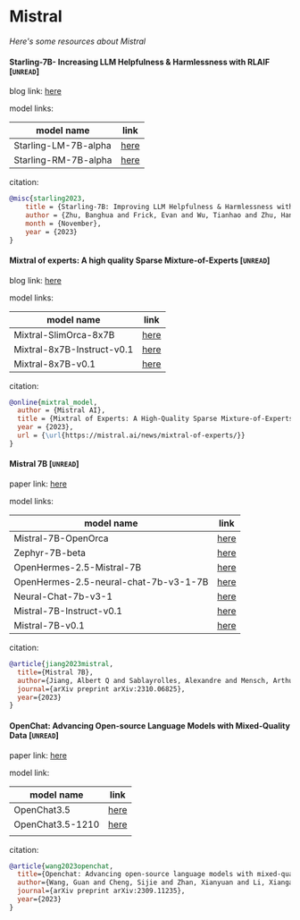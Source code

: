 # Mistral
*Here's some resources about Mistral*


#### Starling-7B- Increasing LLM Helpfulness & Harmlessness with RLAIF [`UNREAD`]

blog link: [here](https://starling.cs.berkeley.edu/)

model links: 

|model name|link|
|-|-|
|Starling-LM-7B-alpha|[here](https://huggingface.co/berkeley-nest/Starling-LM-7B-alpha)|
|Starling-RM-7B-alpha|[here](https://huggingface.co/berkeley-nest/Starling-RM-7B-alpha)|


citation: 
```bibtex
@misc{starling2023,
    title = {Starling-7B: Improving LLM Helpfulness & Harmlessness with RLAIF},
    author = {Zhu, Banghua and Frick, Evan and Wu, Tianhao and Zhu, Hanlin and Jiao, Jiantao},
    month = {November},
    year = {2023}
}
```

#### Mixtral of experts: A high quality Sparse Mixture-of-Experts [`UNREAD`]

blog link: [here](https://mistral.ai/news/mixtral-of-experts/)

model links: 

|model name|link|
|-|-|
|Mixtral-SlimOrca-8x7B|[here](https://huggingface.co/Open-Orca/Mixtral-SlimOrca-8x7B)|
|Mixtral-8x7B-Instruct-v0.1|[here](https://huggingface.co/mistralai/Mixtral-8x7B-Instruct-v0.1)|
|Mixtral-8x7B-v0.1|[here](https://huggingface.co/mistralai/Mixtral-8x7B-v0.1)|

citation:
```bibtex
@online{mixtral_model,
  author = {Mistral AI},
  title = {Mixtral of Experts: A High-Quality Sparse Mixture-of-Experts},
  year = {2023},
  url = {\url{https://mistral.ai/news/mixtral-of-experts/}}
}
```


#### Mistral 7B [`UNREAD`]

paper link: [here](https://arxiv.org/pdf/2310.06825.pdf)

model links: 

|model name|link|
|-|-|
|Mistral-7B-OpenOrca|[here](https://huggingface.co/Open-Orca/Mistral-7B-OpenOrca)|
|Zephyr-7B-beta|[here](https://huggingface.co/HuggingFaceH4/zephyr-7b-beta)|
|OpenHermes-2.5-Mistral-7B|[here](https://huggingface.co/teknium/OpenHermes-2.5-Mistral-7B)|
|OpenHermes-2.5-neural-chat-7b-v3-1-7B|[here](https://huggingface.co/Weyaxi/OpenHermes-2.5-neural-chat-7b-v3-1-7B)|
|Neural-Chat-7b-v3-1|[here](https://huggingface.co/Intel/neural-chat-7b-v3-1)|
|Mistral-7B-Instruct-v0.1|[here](https://huggingface.co/mistralai/Mistral-7B-Instruct-v0.1)|
|Mistral-7B-v0.1|[here](https://huggingface.co/mistralai/Mistral-7B-v0.1)|



citation: 
```bibtex
@article{jiang2023mistral,
  title={Mistral 7B},
  author={Jiang, Albert Q and Sablayrolles, Alexandre and Mensch, Arthur and Bamford, Chris and Chaplot, Devendra Singh and Casas, Diego de las and Bressand, Florian and Lengyel, Gianna and Lample, Guillaume and Saulnier, Lucile and others},
  journal={arXiv preprint arXiv:2310.06825},
  year={2023}
}
```


#### OpenChat: Advancing Open-source Language Models with Mixed-Quality Data [`UNREAD`]

paper link: [here](https://arxiv.org/pdf/2309.11235.pdf)

model link: 

|model name|link|
|-|-|
|OpenChat3.5|[here](https://huggingface.co/openchat/openchat_3.5)|
|OpenChat3.5-1210|[here](https://huggingface.co/openchat/openchat-3.5-1210)|
|||


citation:
```bibtex
@article{wang2023openchat,
  title={Openchat: Advancing open-source language models with mixed-quality data},
  author={Wang, Guan and Cheng, Sijie and Zhan, Xianyuan and Li, Xiangang and Song, Sen and Liu, Yang},
  journal={arXiv preprint arXiv:2309.11235},
  year={2023}
}
```
    